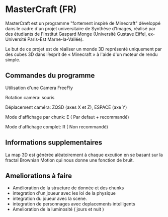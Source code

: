 # MasterCraft (FR)

MasterCraft est un programme "fortement inspiré de Minecraft" développé dans le cadre d'un projet universitaire de Synthèse d'Images, réalisé par des étudiants de l'Institut Gaspard Monge (Université Gustave Eiffel, ex-Université Paris-Est Marne-la-Vallée).

Le but de ce projet est de réaliser un monde 3D
représenté uniquement par des cubes 3D dans
l’esprit de « Minecraft » à l'aide d'un moteur de rendu simple.

## Commandes du programme
Utilisation d'une Camera FreeFly

Rotation caméra: souris

Déplacement caméra: ZQSD (axes X et Z), ESPACE (axe Y)

Mode d'affichage par chunk: E ( Par defaut + recommandé)

Mode d'affichage complet: R   ( Non recommandé)

## Informations supplementaires
La map 3D est générée aléatoirement à chaque excution en se basant sur la fractal Brownian Motion qui nous donne une fonction de bruit.

## Ameliorations à faire
- Amélioration de la structure de donnée et des chunks
- integration d'un joueur avec les loi de la physique
- integration du joueur avec la scene.
- integration de personnages avec deplacements intelligents
- Amelioration de la luminosité ( jours et nuit )

